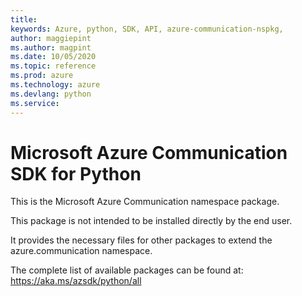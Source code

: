 ```yaml
---
title: 
keywords: Azure, python, SDK, API, azure-communication-nspkg, 
author: maggiepint
ms.author: magpint
ms.date: 10/05/2020
ms.topic: reference
ms.prod: azure
ms.technology: azure
ms.devlang: python
ms.service: 
---
```


# Microsoft Azure Communication SDK for Python

This is the Microsoft Azure Communication namespace package.

This package is not intended to be installed directly by the end user.

It provides the necessary files for other packages to extend the
azure.communication namespace.

The complete list of available packages can be found at:
https://aka.ms/azsdk/python/all


